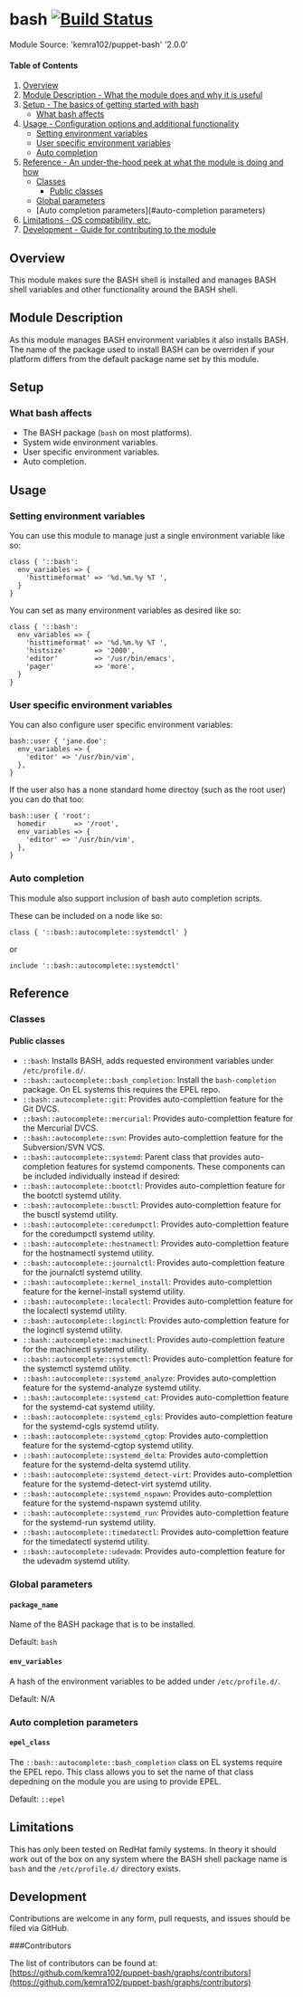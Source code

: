 # bash [![Build Status](https://travis-ci.org/kemra102/puppet-bash.svg?branch=master)](https://travis-ci.org/kemra102/puppet-bash)

Module Source: 'kemra102/puppet-bash' '2.0.0'

#### Table of Contents

1. [Overview](#overview)
2. [Module Description - What the module does and why it is useful](#module-description)
3. [Setup - The basics of getting started with bash](#setup)
    * [What bash affects](#what-bash-affects)
4. [Usage - Configuration options and additional functionality](#usage)
    * [Setting environment variables](#setting-environment-vriables)
    * [User specific environment variables](#user-specific-environment-vriables)
    * [Auto completion](#auto-completion)
5. [Reference - An under-the-hood peek at what the module is doing and how](#reference)
    * [Classes](#classes)
        * [Public classes](#public-classes)
    * [Global parameters](#global-parameters)
    * [Auto completion parameters](#auto-completion parameters)
5. [Limitations - OS compatibility, etc.](#limitations)
6. [Development - Guide for contributing to the module](#development)

## Overview

This module makes sure the BASH shell is installed and manages BASH shell variables and other functionality around the BASH shell.

## Module Description

As this module manages BASH environment variables it also installs BASH. The name of the package used to install BASH can be overriden if your platform differs from the default package name set by this module.

## Setup

### What bash affects

* The BASH package (```bash``` on most platforms).
* System wide environment variables.
* User specific environment variables.
* Auto completion.

## Usage

### Setting environment variables

You can use this module to manage just a single environment variable like so:

```puppet
class { '::bash':
  env_variables => {
    'histtimeformat' => '%d.%m.%y %T ',
  }
}
```

You can set as many environment variables as desired like so:

```puppet
class { '::bash':
  env_variables => {
    'histtimeformat' => '%d.%m.%y %T ',
    'histsize'       => '2000',
    'editor'         => '/usr/bin/emacs',
    'pager'          => 'more',
  }
}
```

### User specific environment variables

You can also configure user specific environment variables:

```puppet
bash::user { 'jane.doe':
  env_variables => {
    'editor' => '/usr/bin/vim',
  },
}
```

If the user also has a none standard home directoy (such as the root user) you can do that too:

```puppet
bash::user { 'root':
  homedir       => '/root',
  env_variables => {
    'editor' => '/usr/bin/vim',
  },
}
```

### Auto completion

This module also support inclusion of bash auto completion scripts.

These can be included on a node like so:

```puppet
class { '::bash::autocomplete::systemdctl' }
```

or

```puppet
include '::bash::autocomplete::systemdctl'
```

## Reference

### Classes

#### Public classes

* `::bash`: Installs BASH, adds requested environment variables under `/etc/profile.d/`.
* `::bash::autocomplete::bash_completion`: Install the `bash-completion` package. On EL systems this requires the EPEL repo.
* `::bash::autocomplete::git`: Provides auto-complettion feature for the Git DVCS.
* `::bash::autocomplete::mercurial`: Provides auto-complettion feature for the Mercurial DVCS.
* `::bash::autocomplete::svn`: Provides auto-complettion feature for the Subversion/SVN VCS.
* `::bash::autocomplete::systemd`: Parent class that provides auto-completion features for systemd components. These components can be included individually instead if desired:
 * `::bash::autocomplete::bootctl`: Provides auto-complettion feature for the bootctl systemd utility.
 * `::bash::autocomplete::busctl`: Provides auto-complettion feature for the busctl systemd utility.
 * `::bash::autocomplete::coredumpctl`: Provides auto-complettion feature for the coredumpctl systemd utility.
 * `::bash::autocomplete::hostnamectl`: Provides auto-complettion feature for the hostnamectl systemd utility.
 * `::bash::autocomplete::journalctl`: Provides auto-complettion feature for the journalctl systemd utility.
 * `::bash::autocomplete::kernel_install`: Provides auto-complettion feature for the kernel-install systemd utility.
 * `::bash::autocomplete::localectl`: Provides auto-complettion feature for the localectl systemd utility.
 * `::bash::autocomplete::loginctl`: Provides auto-complettion feature for the loginctl systemd utility.
 * `::bash::autocomplete::machinectl`: Provides auto-complettion feature for the machinectl systemd utility.
 * `::bash::autocomplete::systemctl`: Provides auto-complettion feature for the systemctl systemd utility.
 * `::bash::autocomplete::systemd_analyze`: Provides auto-complettion feature for the systemd-analyze systemd utility.
 * `::bash::autocomplete::systemd_cat`: Provides auto-complettion feature for the systemd-cat systemd utility.
 * `::bash::autocomplete::systemd_cgls`: Provides auto-complettion feature for the systemd-cgls systemd utility.
 * `::bash::autocomplete::systemd_cgtop`: Provides auto-complettion feature for the systemd-cgtop systemd utility.
 * `::bash::autocomplete::systemd_delta`: Provides auto-complettion feature for the systemd-delta systemd utility.
 * `::bash::autocomplete::systemd_detect-virt`: Provides auto-complettion feature for the systemd-detect-virt systemd utility.
 * `::bash::autocomplete::systemd_nspawn`: Provides auto-complettion feature for the systemd-nspawn systemd utility.
 * `::bash::autocomplete::systemd_run`: Provides auto-complettion feature for the systemd-run systemd utility.
 * `::bash::autocomplete::timedatectl`: Provides auto-complettion feature for the timedatectl systemd utility.
 * `::bash::autocomplete::udevadm`: Provides auto-complettion feature for the udevadm systemd utility.

### Global parameters

#### `package_name`

Name of the BASH package that is to be installed.

Default: `bash`

#### `env_variables`

A hash of the environment variables to be added under `/etc/profile.d/`.

Default: N/A

### Auto completion parameters

#### `epel_class`

The `::bash::autocomplete::bash_completion` class on EL systems require the EPEL repo. This class allows you to set the name of that class depedning on the module you are using to provide EPEL.

Default: `::epel`

## Limitations

This has only been tested on RedHat family systems. In theory it should work out of the box on any system where the BASH shell package name is `bash` and the `/etc/profile.d/` directory exists.

## Development

Contributions are welcome in any form, pull requests, and issues should be filed via GitHub.

###Contributors

The list of contributors can be found at: [https://github.com/kemra102/puppet-bash/graphs/contributors](https://github.com/kemra102/puppet-bash/graphs/contributors)
